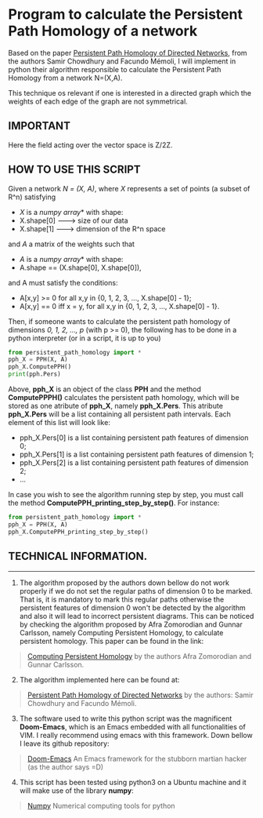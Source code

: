 # Program to calculate the Persistent Path Homology of a network

Based on the paper [Persistent Path Homology of Directed Networks](https://arxiv.org/abs/1701.00565), from
the authors Samir Chowdhury and Facundo Mémoli, I will implement
in python their algorithm responsible to calculate the Persistent Path Homology from a network N=(X,A).

This technique os relevant if one is interested in a directed
graph which the weights of each edge of the graph are not
symmetrical.

## IMPORTANT
Here the field acting over the vector space is Z/2Z.

## HOW TO USE THIS SCRIPT

Given a network *N = (X, A)*, where *X* represents a
set of points (a subset of R^n) satisfying
- *X* is a *numpy array** with shape:
- X.shape[0] ---> size of our data
- X.shape[1] ---> dimension of the R^n space

and *A* a matrix of the weights such that
- *A* is a *numpy array** with shape:
- A.shape == (X.shape[0], X.shape[0]),

and A must satisfy the conditions:
- A[x,y] >= 0 for all x,y in {0, 1, 2, 3, ..., X.shape[0] - 1};
- A[x,y] == 0 iff x = y, for all x,y in {0, 1, 2, 3, ..., X.shape[0] - 1}.


Then, if someone wants to calculate the persistent path homology of
dimensions *0, 1, 2, ..., p* (with p >= 0), the following has 
to be done in a python interpreter (or in a script, it is up to you)

``` python
from persistent_path_homology import *
pph_X = PPH(X, A)
pph_X.ComputePPH()
print(pph.Pers)
```


Above, **pph_X** is an object of the class **PPH** and the method
**ComputePPPH()** calculates the persistent path homology,
which will be stored as one  atribute of **pph_X**,
namely **pph_X.Pers**. This atribute **pph_X.Pers** will be a
list containing all persistent path intervals. Each element of
this list will look like:
* pph_X.Pers[0] is a list containing persistent path features of dimension 0;
* pph_X.Pers[1] is a list containing persistent path features of dimension 1;
* pph_X.Pers[2] is a list containing persistent path features of dimension 2;
* ...

In case you wish to see the algorithm running step by step, you
must call the method **ComputePPH_printing_step_by_step()**. For
instance:

``` python
from persistent_path_homology import *
pph_X = PPH(X, A)
pph_X.ComputePPH_printing_step_by_step()
```


## TECHNICAL INFORMATION.
------------------------

1) The algorithm proposed by the authors down bellow do not
work properly if we do not set the regular paths of
dimension 0 to be marked. That is, it is mandatory to
mark this regular paths otherwise the persistent features
of dimension 0 won't be detected by the algorithm and also
it will lead to incorrect persistent diagrams.
This can be noticed by checking the algorithm proposed
by Afra Zomorodian and Gunnar Carlsson, namely
Computing Persistent Homology, to calculate persistent
homology. This paper can be found in the link:
> [Computing Persistent Homology](https://geometry.stanford.edu/papers/zc-cph-05/) by the authors Afra Zomorodian and Gunnar Carlsson.

2) The algorithm implemented here can be found
at:
> [Persistent Path Homology of Directed Networks](https://epubs.siam.org/doi/10.1137/1.9781611975031.75)
by the authors: Samir Chowdhury and Facundo Mémoli.

3) The software used to write this python script
was the magnificent **Doom-Emacs**, which is an
Emacs embedded with all functionalities of
VIM. I really recommend using emacs with
this framework. Down bellow I leave its github
repository:
> [Doom-Emacs](https://github.com/hlissner/doom-emacs) An Emacs framework for the stubborn martian hacker (as the author says =D)

4) This script has been tested using python3 on
a Ubuntu machine and it will make use of the library **numpy**:
> [Numpy](https://numpy.org/) Numerical computing tools for python

